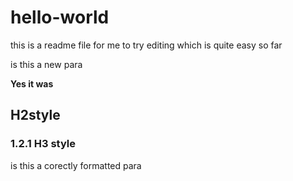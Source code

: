 # hello-world
this is a readme file for me to try editing
which is quite easy so far

is this a new para

**Yes it was**

## H2style
### 1.2.1 H3 style

is this a corectly formatted para


